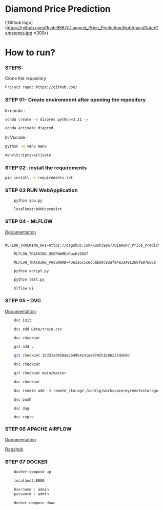 # Diamond Price Prediction 
![Github logo](https://github.com/Rushi9867/Diamond_Price_Prediction/blob/main/Data/Gemstones.jpg =300x)
# How to run?
### STEPS:

Clone the repository

```bash
Project repo: https://github.com/
```

### STEP 01- Create environment after opening the repository

In conda :

```bash
conda create -n diapred python=3.11 -y
```

```bash
conda activate diapred
```

In Vscode :

```bash
python -m venv menv
```

```bash
menv\Scripts\activate
```

### STEP 02- install the requirements
```bash
pip install -r requirements.txt
```

### STEP 03 RUN WebApplication

```bash
    python app.py
```

```
    localhost:8000/predict
```
### STEP 04  - MLFLOW

[Documentation](https://mlflow.org/docs/latest/python_api/mlflow.html)

```
    MLFLOW_TRACKING_URI=https://dagshub.com/Rushi9867/Diamond_Price_Prediction.mlflow
```
```
    MLFLOW_TRACKING_USERNAME=Rushi9867
```
```
    MLFLOW_TRACKING_PASSWORD=43e326c5c6d3abd9c92efe4a32481268fe97656b
```
```
    python script.py
```

```bash
    python test.py
```

```bash 
    mlflow ui
```

### STEP 05 - DVC

[Documentation](https://dvc.org/doc)

```bash
    dvc init
```

```bash
    dvc add Data/train.csv
```

```bash
    dvc checkout
```

```bash
    git add .
```
```bash
    git checkout 15d31ad458ae264964241aa9742b1b86225da5dd
```

```bash
    dvc checkout
```

```bash 
    git checkout main/master
```

```bash
    dvc checkout
```

```bash 
    dvc remote add -d remote_storage /config/workspace/myremotestorage
```

```bash
    dvc push
```

```
    dvc dag
```

```
    dvc repro
```

### STEP 06 APACHE AIRFLOW


[Documentation](https://airflow.apache.org/docs/)
 

[Dagshub](https://dagshub.com/)

### STEP 07 DOCKER 

```bash
    docker-compose up
```

```bash
    localhost:8080
```

```bash
    Username : admin
    password : admin
```

```
    docker-compose down
```
